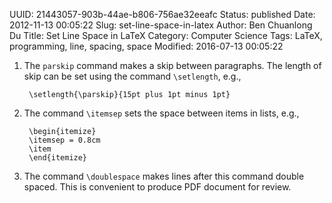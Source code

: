 UUID: 21443057-903b-44ae-b806-756ae32eeafc
Status: published
Date: 2012-11-13 00:05:22
Slug: set-line-space-in-latex
Author: Ben Chuanlong Du
Title: Set Line Space in LaTeX
Category: Computer Science
Tags: LaTeX, programming, line, spacing, space
Modified: 2016-07-13 00:05:22


1. The `parskip` command makes a skip between paragraphs. 
The length of skip can be set using the command `\setlength`, e.g.,

        \setlength{\parskip}{15pt plus 1pt minus 1pt}

4. The command `\itemsep` sets the space between items in lists, e.g.,

        \begin{itemize}
        \itemsep = 0.8cm
        \item 
        \end{itemize}

3. The command `\doublespace` makes lines after this command double spaced. 
This is convenient to produce PDF document for review.

